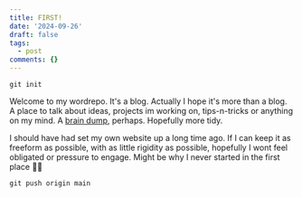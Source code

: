 ```yaml
---
title: FIRST!
date: '2024-09-26'
draft: false
tags:
  - post
comments: {}
---
```


`git init`

Welcome to my wordrepo. It's a blog. Actually I hope it's more than a blog. A
place to talk about ideas, projects im working on, tips-n-tricks or anything on
my mind. A
[brain dump](https://www.merriam-webster.com/dictionary/brain%20dump), perhaps.
Hopefully more tidy.

I should have had set my own website up a long time ago. If I can keep it as
freeform as possible, with as little rigidity as possible, hopefully I wont feel
obligated or pressure to engage. Might be why I never started in the first place
🤷‍♂️

`git push origin main`
